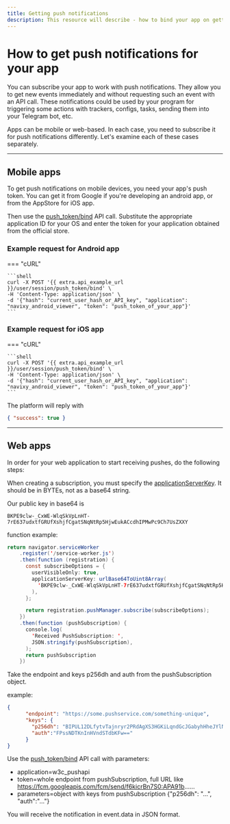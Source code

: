 ```yaml
---
title: Getting push notifications
description: This resource will describe - how to bind your app on getting push notifications about events.
---
```


# How to get push notifications for your app

You can subscribe your app to work with push notifications. They allow you to get new events immediately and without 
requesting such an event with an API call. These notifications could be used by your program for triggering some actions
with trackers, configs, tasks, sending them into your Telegram bot, etc.

Apps can be mobile or web-based. In each case, you need to subscribe it for push notifications differently. Let's examine
each of these cases separately.

***

## Mobile apps

To get push notifications on mobile devices, you need your app's push token. You can get it from Google if you're 
developing an android app, or from the AppStore for iOS app.

Then use the [push_token/bind](../resources/commons/user/session/push_token.md#bind) API call. Substitute the appropriate
application ID for your OS and enter the token for your application obtained from the official store.

### Example request for Android app

=== "cURL"

    ```shell
    curl -X POST '{{ extra.api_example_url }}/user/session/push_token/bind' \
    -H 'Content-Type: application/json' \
    -d '{"hash": "current_user_hash_or_API_key", "application": "navixy_android_viewer", "token": "push_token_of_your_app"}'
    ```

### Example request for iOS app

=== "cURL"

    ```shell
    curl -X POST '{{ extra.api_example_url }}/user/session/push_token/bind' \
    -H 'Content-Type: application/json' \
    -d '{"hash": "current_user_hash_or_API_key", "application": "navixy_android_viewer", "token": "push_token_of_your_app"}'
    ```

The platform will reply with 

```json
{ "success": true }
```

***

## Web apps

In order for your web application to start receiving pushes, do the following steps:

When creating a subscription, you must specify the 
[applicationServerKey](https://web.dev/push-notifications-subscribing-a-user/#applicationserverkey-option). It should be
in BYTEs, not as a base64 string.

Our public key in base64 is 

```BKPE9clw-_CxWE-WlqSkVpLnHT-7rE637udxtfGRUfXshjfCgatSNqNtRp5HjwEukACcdhIPMwPc9Ch7UsZXXY```

function example:

```java
return navigator.serviceWorker
    .register('/service-worker.js')
    .then(function (registration) {
      const subscribeOptions = {
        userVisibleOnly: true,
        applicationServerKey: urlBase64ToUint8Array(
          'BKPE9clw-_CxWE-WlqSkVpLnHT-7rE637udxtfGRUfXshjfCgatSNqNtRp5HjwEukACcdhIPMwPXc9Ch7UsZXxY'
        ),
      };

      return registration.pushManager.subscribe(subscribeOptions);
    })
    .then(function (pushSubscription) {
      console.log(
        'Received PushSubscription: ',
        JSON.stringify(pushSubscription),
      );
      return pushSubscription
    })
```

Take the endpoint and keys p256dh and auth from the pushSubscription object.

example:

```json
{
      "endpoint": "https://some.pushservice.com/something-unique",
      "keys": {
        "p256dh": "BIPUL12DLfytvTajnryr2PRdAgXS3HGKiLqndGcJGabyhHheJYlNGCeXl1dn18gSJ1WAkAPIxr4gK0_dQds4yiI=",
        "auth":"FPssNDTKnInHVndSTdbKFw=="
      }
}
```

Use the [push_token/bind](../resources/commons/user/session/push_token.md#bind) API call with parameters:

* application=w3c_pushapi
* token=whole endpoint from pushSubscription, full URL like https://fcm.googleapis.com/fcm/send/f6kicrBn7S0:APA91b......
* parameters=object with keys from pushSubscription {"p256dh": "...", "auth":"..."}

You will receive the notification in event.data in JSON format.
